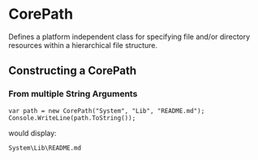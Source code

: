# CorePath

Defines a platform independent class for specifying file and/or directory resources within a hierarchical file structure.

## Constructing a CorePath

### From multiple String Arguments

    var path = new CorePath("System", "Lib", "README.md");
    Console.WriteLine(path.ToString()); 
    
would display:

    System\Lib\README.md
